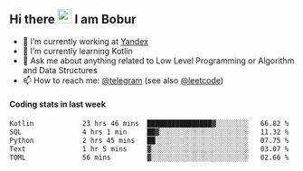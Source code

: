 ## Hi there <img src="https://media.giphy.com/media/hvRJCLFzcasrR4ia7z/giphy.gif" width="25px" height="25px"> I am Bobur

- 💼 I’m currently working at [Yandex](https://yandex.ru/)
- 🌱 I’m currently learning Kotlin
- 💬 Ask me about anything related to Low Level Programming or Algorithm and Data Structures
- 📫 How to reach me: [@telegram](https://t.me/octoant) (see also [@leetcode](https://leetcode.com/octoant/))    

#### Coding stats in last week

<!--START_SECTION:waka-->

```txt
Kotlin            23 hrs 46 mins  ████████████████▓░░░░░░░░   66.82 %
SQL               4 hrs 1 min     ██▓░░░░░░░░░░░░░░░░░░░░░░   11.32 %
Python            2 hrs 45 mins   ██░░░░░░░░░░░░░░░░░░░░░░░   07.75 %
Text              1 hr 5 mins     ▓░░░░░░░░░░░░░░░░░░░░░░░░   03.07 %
TOML              56 mins         ▓░░░░░░░░░░░░░░░░░░░░░░░░   02.66 %
```

<!--END_SECTION:waka-->
